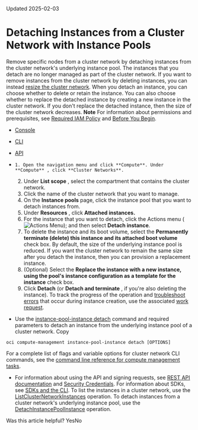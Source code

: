 Updated 2025-02-03
# Detaching Instances from a Cluster Network with Instance Pools
Remove specific nodes from a cluster network by detaching instances from the cluster network's underlying instance pool. The instances that you detach are no longer managed as part of the cluster network.
If you want to remove instances from the cluster network by deleting instances, you can instead [resize the cluster network](https://docs.oracle.com/en-us/iaas/Content/Compute/Tasks/resize-cluster-network.htm#top "Change the number of instances in a cluster network by resizing the underlying instance pool.").
When you detach an instance, you can choose whether to delete or retain the instance. You can also choose whether to replace the detached instance by creating a new instance in the cluster network. If you don't replace the detached instance, then the size of the cluster network decreases.
**Note** For information about permissions and prerequisites, see [Required IAM Policy](https://docs.oracle.com/en-us/iaas/Content/Compute/Tasks/managingclusternetworks.htm#iam) and [Before You Begin](https://docs.oracle.com/en-us/iaas/Content/Compute/Tasks/managingclusternetworks.htm#prerequisites).
  * [Console](https://docs.oracle.com/en-us/iaas/Content/Compute/Tasks/detach-instance-from-cluster-network.htm)
  * [CLI](https://docs.oracle.com/en-us/iaas/Content/Compute/Tasks/detach-instance-from-cluster-network.htm)
  * [API](https://docs.oracle.com/en-us/iaas/Content/Compute/Tasks/detach-instance-from-cluster-network.htm)


  *     1. Open the navigation menu and click **Compute**. Under **Compute** , click **Cluster Networks**.
    2. Under **List scope** , select the compartment that contains the cluster network.
    3. Click the name of the cluster network that you want to manage.
    4. On the **Instance pools** page, click the instance pool that you want to detach instances from.
    5. Under **Resources** , click **Attached instances.**
    6. For the instance that you want to detach, click the Actions menu (![Actions Menu](https://docs.oracle.com/en-us/iaas/Content/libraries/global-images/actions-menu.png)); and then select **Detach instance**.
    7. To delete the instance and its boot volume, select the **Permanently terminate (delete) this instance and its attached boot volume** check box.
By default, the size of the underlying instance pool is reduced. If you want the cluster network to remain the same size after you detach the instance, then you can provision a replacement instance.
    8. (Optional) Select the **Replace the instance with a new instance, using the pool's instance configuration as a template for the instance** check box.
    9. Click **Detach** (or **Detach and terminate** , if you're also deleting the instance).
To track the progress of the operation and [troubleshoot errors](https://docs.oracle.com/en-us/iaas/Content/Compute/Tasks/instances-monitoring-work-requests.htm#work-requests "Work requests help you monitor long-running operations such as database backups or the provisioning of compute instances.") that occur during instance creation, use the associated [work request](https://docs.oracle.com/iaas/Content/General/Concepts/workrequestoverview.htm#viewingwr).
  * Use the [instance-pool-instance detach](https://docs.oracle.com/iaas/tools/oci-cli/latest/oci_cli_docs/cmdref/compute-management/instance-pool-instance/detach.html) command and required parameters to detach an instance from the underlying instance pool of a cluster network.
Copy
```
oci compute-management instance-pool-instance detach [OPTIONS]
```

For a complete list of flags and variable options for cluster network CLI commands, see the [command line reference for compute management tasks](https://docs.oracle.com/iaas/tools/oci-cli/latest/oci_cli_docs/cmdref/compute-management.html).
  * For information about using the API and signing requests, see [REST API documentation](https://docs.oracle.com/iaas/Content/API/Concepts/usingapi.htm) and [Security Credentials](https://docs.oracle.com/iaas/Content/General/Concepts/credentials.htm). For information about SDKs, see [SDKs and the CLI](https://docs.oracle.com/iaas/Content/API/Concepts/sdks.htm).
To list the instances in a cluster network, use the [ListClusterNetworkInstances](https://docs.oracle.com/iaas/api/#/en/iaas/latest/ClusterNetwork/ListClusterNetworkInstances) operation.
To detach instances from a cluster network's underlying instance pool, use the [DetachInstancePoolInstance](https://docs.oracle.com/iaas/api/#/en/iaas/latest/InstancePoolInstance/DetachInstancePoolInstance) operation.


Was this article helpful?
YesNo


